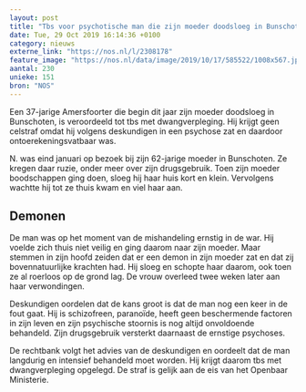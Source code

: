 ```yaml
---
layout: post
title: "Tbs voor psychotische man die zijn moeder doodsloeg in Bunschoten"
date: Tue, 29 Oct 2019 16:14:36 +0100
category: nieuws
externe_link: "https://nos.nl/l/2308178"
feature_image: "https://nos.nl/data/image/2019/10/17/585522/1008x567.jpg"
aantal: 230
unieke: 151
bron: "NOS"
---
```


<p>Een 37-jarige Amersfoorter die begin dit jaar zijn moeder doodsloeg in Bunschoten, is veroordeeld tot tbs met dwangverpleging. Hij krijgt geen celstraf omdat hij volgens deskundigen in een psychose zat en daardoor ontoerekeningsvatbaar was.</p>
<p>N. was eind januari op bezoek bij zijn 62-jarige moeder in Bunschoten. Ze kregen daar ruzie, onder meer over zijn drugsgebruik. Toen zijn moeder boodschappen ging doen, sloeg hij haar huis kort en klein. Vervolgens wachtte hij tot ze thuis kwam en viel haar aan.</p>
<h2>Demonen</h2>
<p>De man was op het moment van de mishandeling ernstig in de war. Hij voelde zich thuis niet veilig en ging daarom naar zijn moeder. Maar stemmen in zijn hoofd zeiden dat er een demon in zijn moeder zat en dat zij bovennatuurlijke krachten had. Hij sloeg en schopte haar daarom, ook toen ze al roerloos op de grond lag. De vrouw overleed twee weken later aan haar verwondingen.</p>
<p>Deskundigen oordelen dat de kans groot is dat de man nog een keer in de fout gaat. Hij is schizofreen, paranoïde, heeft geen beschermende factoren in zijn leven en zijn psychische stoornis is nog altijd onvoldoende behandeld. Zijn drugsgebruik versterkt daarnaast de ernstige psychoses.</p>
<p>De rechtbank volgt het advies van de deskundigen en oordeelt dat de man langdurig en intensief behandeld moet worden. Hij krijgt daarom tbs met dwangverpleging opgelegd. De straf is gelijk aan de eis van het Openbaar Ministerie.</p>
